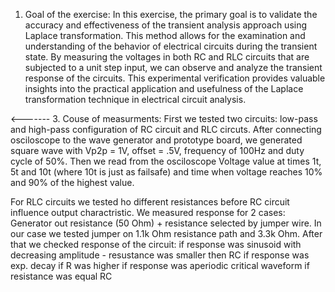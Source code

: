 1. Goal of the exercise:
  In this exercise, the primary goal is to validate the accuracy and effectiveness of the transient analysis approach using Laplace transformation. This method allows for the examination and understanding of the behavior of electrical circuits during the transient state. By measuring the voltages in both RC and RLC circuits that are subjected to a unit step input, we can observe and analyze the transient response of the circuits. This experimental verification provides valuable insights into the practical application and usefulness of the Laplace transformation technique in electrical circuit analysis.
  
  
  
  
  
  
  <-------
3. Couse of measurments:
  First we tested two circuits: low-pass and high-pass configuration of RC circuit and RLC circuts. After connecting
  osciloscope to the wave generator and prototype board, we generated square wave with Vp2p = 1V, offset = .5V, frequency
  of 100Hz and duty cycle of 50%. Then we read from the osciloscope Voltage value at times 1t, 5t and 10t (where 10t is just
  as failsafe) and time when voltage reaches 10% and 90% of the highest value.
  
  For RLC circuits we tested ho different resistances before RC circuit influence output charactristic. We measured response for
  2 cases: Generator out resistance (50 Ohm) + resistance selected by jumper wire. In our case we tested jumper on 1.1k Ohm resistance
  path and 3.3k Ohm. After that we checked response of the circuit:
     if response was sinusoid with decreasing amplitude - resustance was smaller then RC
     if response was exp. decay if R was higher
     if response was aperiodic critical waveform if resistance was equal RC
